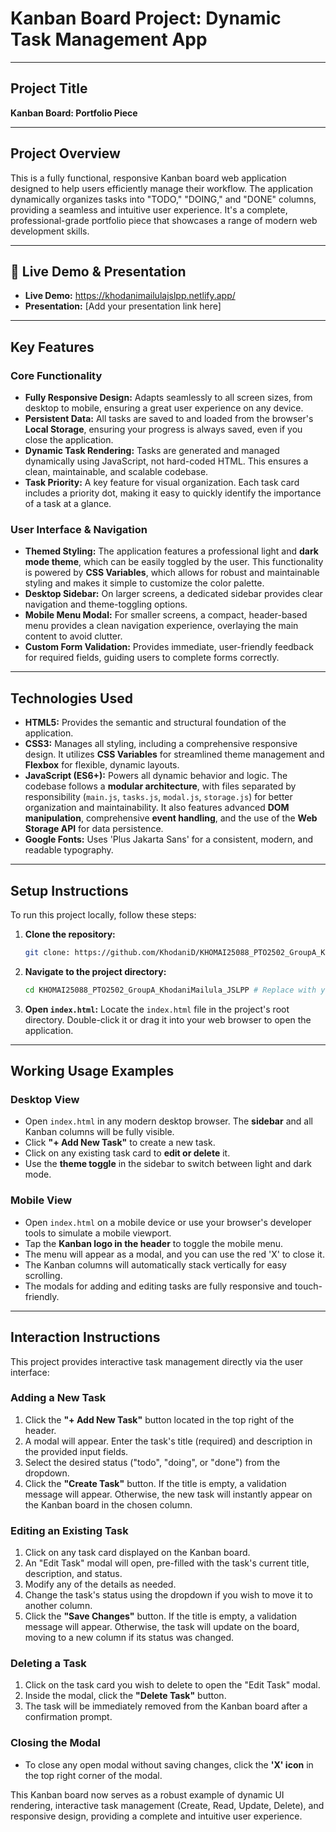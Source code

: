 # Kanban Board Project: Dynamic Task Management App

---

## Project Title

**Kanban Board: Portfolio Piece**

---

## Project Overview

This is a fully functional, responsive Kanban board web application designed to help users efficiently manage their workflow. The application dynamically organizes tasks into "TODO," "DOING," and "DONE" columns, providing a seamless and intuitive user experience. It's a complete, professional-grade portfolio piece that showcases a range of modern web development skills.

---

## 🚀 Live Demo & Presentation

* **Live Demo:** https://khodanimailulajslpp.netlify.app/
* **Presentation:** [Add your presentation link here]

---


## Key Features

### Core Functionality
* **Fully Responsive Design:** Adapts seamlessly to all screen sizes, from desktop to mobile, ensuring a great user experience on any device.
* **Persistent Data:** All tasks are saved to and loaded from the browser's **Local Storage**, ensuring your progress is always saved, even if you close the application.
* **Dynamic Task Rendering:** Tasks are generated and managed dynamically using JavaScript, not hard-coded HTML. This ensures a clean, maintainable, and scalable codebase.
* **Task Priority:** A key feature for visual organization. Each task card includes a priority dot, making it easy to quickly identify the importance of a task at a glance.


### User Interface & Navigation
* **Themed Styling:** The application features a professional light and **dark mode theme**, which can be easily toggled by the user. This functionality is powered by **CSS Variables**, which allows for robust and maintainable styling and makes it simple to customize the color palette.
* **Desktop Sidebar:** On larger screens, a dedicated sidebar provides clear navigation and theme-toggling options.
* **Mobile Menu Modal:** For smaller screens, a compact, header-based menu provides a clean navigation experience, overlaying the main content to avoid clutter.
* **Custom Form Validation:** Provides immediate, user-friendly feedback for required fields, guiding users to complete forms correctly.

---

## Technologies Used

* **HTML5:** Provides the semantic and structural foundation of the application.
* **CSS3:** Manages all styling, including a comprehensive responsive design. It utilizes **CSS Variables** for streamlined theme management and **Flexbox** for flexible, dynamic layouts.
* **JavaScript (ES6+):** Powers all dynamic behavior and logic. The codebase follows a **modular architecture**, with files separated by responsibility (`main.js`, `tasks.js`, `modal.js`, `storage.js`) for better organization and maintainability. It also features advanced **DOM manipulation**, comprehensive **event handling**, and the use of the **Web Storage API** for data persistence.
* **Google Fonts:** Uses 'Plus Jakarta Sans' for a consistent, modern, and readable typography.

---

## Setup Instructions

To run this project locally, follow these steps:

1.  **Clone the repository:**
    ```bash
    git clone: https://github.com/KhodaniD/KHOMAI25088_PTO2502_GroupA_KhodaniMailula_JSLPP
    ```

2.  **Navigate to the project directory:**
    ```bash
    cd KHOMAI25088_PTO2502_GroupA_KhodaniMailula_JSLPP # Replace with your actual project folder name if different
    ```

3.  **Open `index.html`:**
    Locate the `index.html` file in the project's root directory. Double-click it or drag it into your web browser to open the application.


---

## Working Usage Examples

### Desktop View

* Open `index.html` in any modern desktop browser. The **sidebar** and all Kanban columns will be fully visible.
* Click **"+ Add New Task"** to create a new task.
* Click on any existing task card to **edit or delete** it.
* Use the **theme toggle** in the sidebar to switch between light and dark mode.

### Mobile View

* Open `index.html` on a mobile device or use your browser's developer tools to simulate a mobile viewport.
* Tap the **Kanban logo in the header** to toggle the mobile menu.
* The menu will appear as a modal, and you can use the red 'X' to close it.
* The Kanban columns will automatically stack vertically for easy scrolling.
* The modals for adding and editing tasks are fully responsive and touch-friendly.

---

## Interaction Instructions

This project provides interactive task management directly via the user interface:

### Adding a New Task
1.  Click the **"+ Add New Task"** button located in the top right of the header.
2.  A modal will appear. Enter the task's title (required) and description in the provided input fields.
3.  Select the desired status ("todo", "doing", or "done") from the dropdown.
4.  Click the **"Create Task"** button. If the title is empty, a validation message will appear. Otherwise, the new task will instantly appear on the Kanban board in the chosen column.

### Editing an Existing Task
1.  Click on any task card displayed on the Kanban board.
2.  An "Edit Task" modal will open, pre-filled with the task's current title, description, and status.
3.  Modify any of the details as needed.
4.  Change the task's status using the dropdown if you wish to move it to another column.
5.  Click the **"Save Changes"** button. If the title is empty, a validation message will appear. Otherwise, the task will update on the board, moving to a new column if its status was changed.

### Deleting a Task
1.  Click on the task card you wish to delete to open the "Edit Task" modal.
2.  Inside the modal, click the **"Delete Task"** button.
3.  The task will be immediately removed from the Kanban board after a confirmation prompt.

### Closing the Modal
* To close any open modal without saving changes, click the **'X' icon** in the top right corner of the modal.

This Kanban board now serves as a robust example of dynamic UI rendering, interactive task management (Create, Read, Update, Delete), and responsive design, providing a complete and intuitive user experience.

